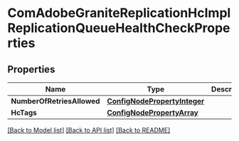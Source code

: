 # ComAdobeGraniteReplicationHcImplReplicationQueueHealthCheckProperties

## Properties
Name | Type | Description | Notes
------------ | ------------- | ------------- | -------------
**NumberOfRetriesAllowed** | [**ConfigNodePropertyInteger**](configNodePropertyInteger.md) |  | [optional] 
**HcTags** | [**ConfigNodePropertyArray**](configNodePropertyArray.md) |  | [optional] 

[[Back to Model list]](../README.md#documentation-for-models) [[Back to API list]](../README.md#documentation-for-api-endpoints) [[Back to README]](../README.md)


